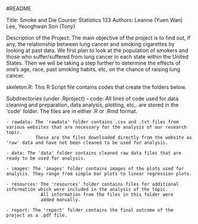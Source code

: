 #README

Title: Smoke and Die 
Course: Statistics 133
Authors: Leanne (Yuen Wan) Lee, Yeonghwan Son (Tony)

Description of the Project:
The main objective of the project is to find out, if any, the relationship between lung cancer and smoking cigarettes by looking at past data. 
We first plan to look at the population of smokers and those who suffer/suffered from lung cancer in each state within the United States. 
Then we will be taking a step further to determine the effects of one’s age, race, past smoking habits, etc, on the chance of raising lung cancer. 

skeleton.R: This R Script file contains codes that create the folders below. 

Subdirectories (under .Rproject)
	- code: All lines of code used for data cleaning and preparation, data analysis, plotting, etc,. are stored in the 'code' folder. The files are in either .R or .Rmd format.

	- rawdata: The 'rawdata' folder contains .csv and .txt files from various websites that are necessary for the analysis of our research topic. 
			   These are the files downloaded directly from the website as 'raw' data and have not been cleaned to be used for analysis.

	- data: The 'data' folder contains cleaned raw data files that are ready to be used for analysis.

	- images: The 'images' folder contains images of the plots used for analysis. They range from simple bar plots to linear regression plots.

	- resources: The 'resources' folder contains files for additional information which were included in the analysis of the topic. 
			     All information from the files in this folder were 
	             added manually. 

	- report: The 'report' folder contains the final outcome of the project as a .pdf file. 
